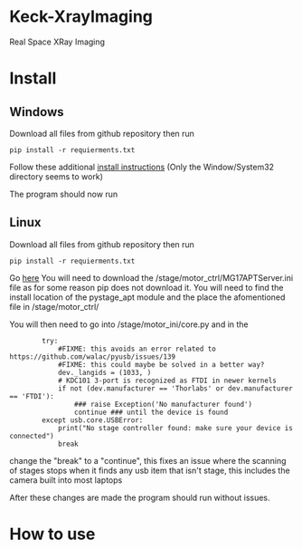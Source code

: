# Keck-XrayImaging
Real Space XRay Imaging

# Install
## Windows
Download all files from github repository then run
```
pip install -r requierments.txt
```
Follow these additional [install instructions](https://github.com/qpit/thorlabs_apt) (Only the Window/System32 directory seems to work)

The program should now run

## Linux
Download all files from github repository then run
```
pip install -r requierments.txt
```
Go [here](https://github.com/kzhao1228/pystage_apt/tree/master)
You will need to download the /stage/motor_ctrl/MG17APTServer.ini file as for some reason pip does not download it.
You will need to find the install location of the pystage_apt module and the place the afomentioned file in <location>/stage/motor_ctrl/

You will then need to go into /stage/motor_ini/core.py
and in the 
```
        try:
            #FIXME: this avoids an error related to https://github.com/walac/pyusb/issues/139
            #FIXME: this could maybe be solved in a better way?
            dev._langids = (1033, )
            # KDC101 3-port is recognized as FTDI in newer kernels
            if not (dev.manufacturer == 'Thorlabs' or dev.manufacturer == 'FTDI'):
                ### raise Exception('No manufacturer found')
                continue ### until the device is found
        except usb.core.USBError:
            print("No stage controller found: make sure your device is connected")
            break
```
change the "break" to a "continue", this fixes an issue where the scanning of stages stops when it finds any usb item that isn't stage, this includes the camera built into most laptops

After these changes are made the program should run without issues.

# How to use
